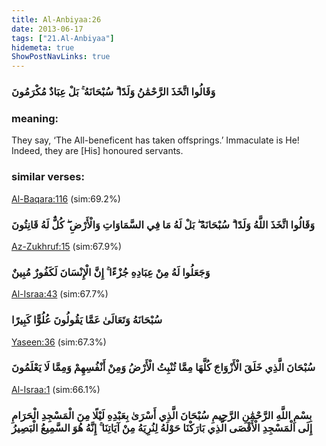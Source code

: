 ```yaml
---
title: Al-Anbiyaa:26
date: 2013-06-17
tags: ["21.Al-Anbiyaa"]
hidemeta: true 
ShowPostNavLinks: true 
---
```

### وَقَالُوا اتَّخَذَ الرَّحْمَٰنُ وَلَدًا ۗ سُبْحَانَهُ ۚ بَلْ عِبَادٌ مُكْرَمُونَ
### meaning: 
They say, ‘The All-beneficent has taken offsprings.’ Immaculate is He! Indeed, they are [His] honoured servants.
### similar verses: 

[Al-Baqara:116](/2/116) (sim:69.2%)

### وَقَالُوا اتَّخَذَ اللَّهُ وَلَدًا ۗ سُبْحَانَهُ ۖ بَلْ لَهُ مَا فِي السَّمَاوَاتِ وَالْأَرْضِ ۖ كُلٌّ لَهُ قَانِتُونَ

[Az-Zukhruf:15](/43/15) (sim:67.9%)

### وَجَعَلُوا لَهُ مِنْ عِبَادِهِ جُزْءًا ۚ إِنَّ الْإِنْسَانَ لَكَفُورٌ مُبِينٌ

[Al-Israa:43](/17/43) (sim:67.7%)

### سُبْحَانَهُ وَتَعَالَىٰ عَمَّا يَقُولُونَ عُلُوًّا كَبِيرًا

[Yaseen:36](/36/36) (sim:67.3%)

### سُبْحَانَ الَّذِي خَلَقَ الْأَزْوَاجَ كُلَّهَا مِمَّا تُنْبِتُ الْأَرْضُ وَمِنْ أَنْفُسِهِمْ وَمِمَّا لَا يَعْلَمُونَ

[Al-Israa:1](/17/1) (sim:66.1%)

### بِسْمِ اللَّهِ الرَّحْمَٰنِ الرَّحِيمِ سُبْحَانَ الَّذِي أَسْرَىٰ بِعَبْدِهِ لَيْلًا مِنَ الْمَسْجِدِ الْحَرَامِ إِلَى الْمَسْجِدِ الْأَقْصَى الَّذِي بَارَكْنَا حَوْلَهُ لِنُرِيَهُ مِنْ آيَاتِنَا ۚ إِنَّهُ هُوَ السَّمِيعُ الْبَصِيرُ
